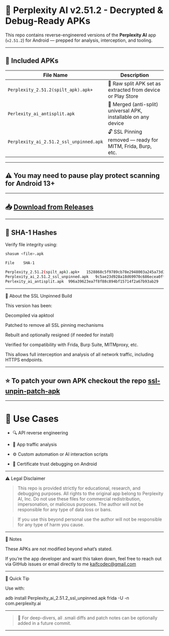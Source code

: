 # 🧠 Perplexity AI v2.51.2 - Decrypted & Debug-Ready APKs

This repo contains reverse-engineered versions of the **Perplexity AI** app (`v2.51.2`) for Android — prepped for analysis, interception, and tooling.

---

## 📂 Included APKs

| File Name | Description |
|-----------|-------------|
| `Perplexity_2.51.2(spilt_apk).apk+` | 🧩 Raw split APK set as extracted from device or Play Store |
| `Perlexity_ai_antisplit.apk` | 🔧 Merged (anti-split) universal APK, installable on any device |
| `Perplexity_ai_2.51.2_ssl_unpinned.apk` | 🔓 SSL Pinning removed — ready for MITM, Frida, Burp, etc. |

---
## ⚠️ You may need to pause play protect scanning for Android 13+

---
## 📥 [Download from Releases](https://github.com/kaifcodec/perplexity-ai-ssl-unpinned/releases/tag/v2.51.2)
---
## 🔐 SHA-1 Hashes

Verify file integrity using:

```bash
shasum <file>.apk

File	SHA-1

Perplexity_2.51.2(spilt_apk).apk+	1528868c5f9789cb78e2948003a245a73d389478
Perplexity_ai_2.51.2_ssl_unpinned.apk	9c5ae23d928a18d69970c686ecea0ff272a98587
Perlexity_ai_antisplit.apk	996a39623ea7f8f88c894bf15714f2a67b93ab29

```

---

🚧 About the SSL Unpinned Build

This version has been:

Decompiled via apktool

Patched to remove all SSL pinning mechanisms

Rebuilt and optionally resigned (if needed for install)

Verified for compatibility with Frida, Burp Suite, MITMproxy, etc.


This allows full interception and analysis of all network traffic, including HTTPS endpoints.


---

## ⭐ To patch your own APK checkout the repo [ssl-unpin-patch-apk](https://github.com/kaifcodec/ssl-unpin-patch-apk.git")

---

# 🧪 Use Cases

- 🔍 API reverse engineering

- 🧪 App traffic analysis

- ⚙️ Custom automation or AI interaction scripts

- 🔐 Certificate trust debugging on Android



---

⚠️ Legal Disclaimer

> This repo is provided strictly for educational, research, and debugging purposes.
All rights to the original app belong to Perplexity AI, Inc.
Do not use these files for commercial redistribution, impersonation, or malicious purposes.
> The author will not be responsible for any type of data loss or bans.

> If you use this beyond personal use the author will not be responsible for any type of harm you cause.



---

📎 Notes

These APKs are not modified beyond what’s stated.

If you’re the app developer and want this taken down, feel free to reach out via GitHub issues or email directly to me kaifcodec@gmail.com



---

🧰 Quick Tip

Use with:

adb install Perplexity_ai_2.51.2_ssl_unpinned.apk
frida -U -n com.perplexity.ai


---

> 📁 For deep-divers, all .smali diffs and patch notes can be optionally added in a future commit.



---
